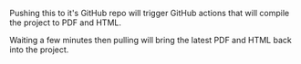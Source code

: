 

Pushing this to it's GitHub repo will trigger GitHub actions that will compile the project to PDF and HTML. 

Waiting a few minutes then pulling will bring the latest PDF and HTML back into the project.

